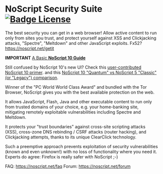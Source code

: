 <!--
Copyright (C) 2005-2021 Giorgio Maone <https://maone.net>

SPDX-License-Identifier: GPL-3.0-or-later
-->

# NoScript Security Suite [![Badge License]][License]

The best security you can get in a web browser!
Allow active content to run only from sites you trust, and protect yourself against XSS and Clickjacking attacks, "Spectre", "Meltdown" and other JavaScript exploits.
Fx52? <a href="https://noscript.net/getit">https://noscript.net/getit</a>

<b>IMPORTANT</b>
<a href="https://forums.informaction.com/viewtopic.php?f=7&amp;t=23974">A Basic <b>NoScript 10 Guide</b></a>

Still confused by NoScript 10's new UI?
Check this <a href="https://blog.jeaye.com/2017/11/30/noscript/">user-contributed NoScript 10 primer</a>.
and this <a href="https://hackademix.net/2017/12/04/noscript-quantum-vs-legacy-in-a-nutshell-2/">NoScript 10 "Quantum" vs NoScript 5 "Classic" (or "Legacy") comparison</a>.

Winner of the "PC World World Class Award" and bundled with the Tor Browser, NoScript gives you with the best available protection on the web.

It allows JavaScript, Flash, Java and other executable content to run only from trusted domains of your choice, e.g. your home-banking site, mitigating remotely exploitable vulnerabilities including Spectre and Meltdown.

It  protects your "trust boundaries" against cross-site scripting attacks (XSS), cross-zone DNS rebinding / CSRF attacks (router hacking), and Clickjacking attempts, thanks to its unique ClearClick technology.

Such a preemptive approach  prevents exploitation of security vulnerabilities (known and even unknown!) with no loss of functionality where you need it.
Experts do agree: Firefox is really safer with NoScript ;-)

FAQ: <a href="https://noscript.net/faq">https://noscript.net/faq</a>
Forum: <a href="https://noscript.net/forum">https://noscript.net/forum</a>


<!----------------------------------------------------------------------------->

[License]: ./LICENSE

[Badge License]: https://img.shields.io/badge/License-GPLv3-blue.svg